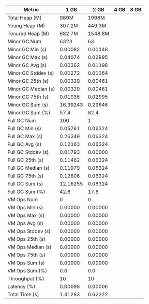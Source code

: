 | Metric | 1 GB | 2 GB | 4 GB | 8 GB |
|------|----|----|----|----|
| Total Heap (M) | 989M | 1998M |
| Young Heap (M) | 307.2M | 449.3M |
| Tenured Heap (M) | 682.7M | 1548.8M |
| Minor GC Num | 6323 | 63 |
| Minor GC Min (s) | 0.00082 | 0.00148 |
| Minor GC Max (s) | 0.04074 | 0.02995 |
| Minor GC Avg (s) | 0.00362 | 0.01198 |
| Minor GC Stddev (s) | 0.00272 | 0.01364 |
| Minor GC 25th (s) | 0.00329 | 0.00461 |
| Minor GC Median (s) | 0.00329 | 0.00461 |
| Minor GC 75th (s) | 0.01036 | 0.02995 |
| Minor GC Sum (s) | 16.39243 | 0.29646 |
| Minor GC Sum (%) | 57.4 | 82.4 |
| Full GC Num | 100 | 1 |
| Full GC Min (s) | 0.05761 | 0.06324 |
| Full GC Max (s) | 0.26349 | 0.06324 |
| Full GC Avg (s) | 0.12163 | 0.06324 |
| Full GC Stddev (s) | 0.01793 | 0.00000 |
| Full GC 25th (s) | 0.11462 | 0.06324 |
| Full GC Median (s) | 0.11979 | 0.06324 |
| Full GC 75th (s) | 0.12806 | 0.06324 |
| Full GC Sum (s) | 12.16255 | 0.06324 |
| Full GC Sum (%) | 42.6 | 17.6 |
| VM Ops Num | 0 | 0 |
| VM Ops Min (s) | 0.00000 | 0.00000 |
| VM Ops Max (s) | 0.00000 | 0.00000 |
| VM Ops Avg (s) | 0.00000 | 0.00000 |
| VM Ops Stddev (s) | 0.00000 | 0.00000 |
| VM Ops 25th (s) | 0.00000 | 0.00000 |
| VM Ops Median (s) | 0.00000 | 0.00000 |
| VM Ops 75th (s) | 0.00000 | 0.00000 |
| VM Ops Sum (s) | 0.00000 | 0.00000 |
| VM Ops Sum (%) | 0.0 | 0.0 |
| Throughput (%) | 10 | 10 |
| Latency (%) | 0.00098 | 0.00006 |
| Total Time (s) | 1.41293 | 0.62222 |
